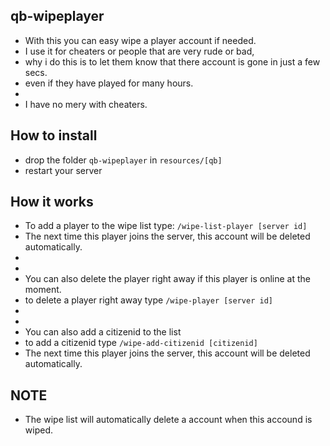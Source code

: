 ## qb-wipeplayer
- With this you can easy wipe a player account if needed.
- I use it for cheaters or people that are very rude or bad, 
- why i do this is to let them know that there account is gone in just a few secs.
- even if they have played for many hours.
- 
- I have no mery with cheaters.



## How to install
- drop the folder `qb-wipeplayer` in `resources/[qb]`
- restart your server



## How it works
- To add a player to the wipe list type: `/wipe-list-player [server id]`
- The next time this player joins the server, this account will be deleted automatically.
- 
- 
- You can also delete the player right away if this player is online at the moment.
- to delete a player right away type `/wipe-player [server id]`
- 
- 
- You can also add a citizenid to the list
- to add a citizenid type `/wipe-add-citizenid [citizenid]`
- The next time this player joins the server, this account will be deleted automatically.



## NOTE
- The wipe list will automatically delete a account when this accound is wiped.